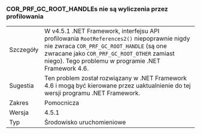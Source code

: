### <a name="corprfgcroothandles-are-not-being-enumerated-by-profilers"></a>COR_PRF_GC_ROOT_HANDLEs nie są wyliczenia przez profilowania

|   |   |
|---|---|
|Szczegóły|W v4.5.1 .NET Framework, interfejsu API profilowania <code>RootReferences2()</code> niepoprawnie nigdy nie zwraca <code>COR_PRF_GC_ROOT_HANDLE</code> (są one zwracane jako <code>COR_PRF_GC_ROOT_OTHER</code> zamiast niego). Tego problemu w programie .NET Framework 4.6.|
|Sugestia|Ten problem został rozwiązany w .NET Framework 4.6 i mogą być kierowane przez uaktualnienie do tej wersji programu .NET Framework.|
|Zakres|Pomocnicza|
|Wersja|4.5.1|
|Typ|Środowisko uruchomieniowe|

